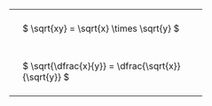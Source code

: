 ---
---

#  
<br>
<style type="text/css">
#T_d059a th.col_heading {
  text-align: left;
  font-size: 1em;
}
#T_d059a td {
  text-align: left;
  font-size: 1em;
  padding: 1.5em;
}
#T_d059a_row0_col0, #T_d059a_row1_col0 {
  width: 300px;
  white-space: pre-wrap;
}
</style>
<table id="T_d059a">
  <thead>
  </thead>
  <tbody>
    <tr>
      <td id="T_d059a_row0_col0" class="data row0 col0" >$ \sqrt{xy} = \sqrt{x} \times \sqrt{y} $</td>
    </tr>
    <tr>
      <td id="T_d059a_row1_col0" class="data row1 col0" >$ \sqrt{\dfrac{x}{y}} = \dfrac{\sqrt{x}}{\sqrt{y}} $</td>
    </tr>
  </tbody>
</table>
